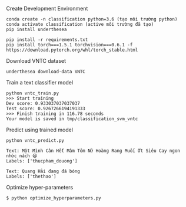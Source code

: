 Create Development Environment 
<!-- 
# mỗi dự án lớn đều thường hard code một phiên bản cố định, để tránh sự bất đồng bộ => tải đúng phiên bản yêu cầu
# cài môi trường conda để quản lý package của 1 dự án, các package sẽ đc cài đúng vào môi trường đó (ko tốn thêm bộ nhớ nhờ cơ chế ánh xạ, chỉ cài thêm nếu chưa có package đó, cùng env thì package mới khác phiên bản sẽ ghi đè phiên bản cũ)

# conda quản lý mọi thứ python, có sẵn tất cả phiên bản, ko cần cài thêm

# conda env list: xem các môi trường đã tạo -->

``` 
conda create -n classification python=3.6 (tạo môi trường python)
conda activate classification (active môi trường đã tạo)
pip install underthesea
```

```
pip install -r requirements.txt
pip install torch===1.5.1 torchvision===0.6.1 -f https://download.pytorch.org/whl/torch_stable.html
```

Download VNTC dataset

```
underthesea download-data VNTC
```

Train a text classifier model

```
python vntc_train.py 
>>> Start training
Dev score: 0.933037037037037
Test score: 0.9267266194191333
>>> Finish training in 116.78 seconds
Your model is saved in tmp/classification_svm_vntc
```

Predict using trained model

```
python vntc_predict.py

Text: Một Mình Cân Hết Mâm Tôm Nữ Hoàng Rang Muối Ớt Siêu Cay ngon nhức nách 😆
Labels: ['thucpham_douong']

Text: Quang Hải đang đá bóng
Labels: ['thethao'] 
```

Optimize hyper-parameters

```
$ python optimize_hyperparameters.py 
```
